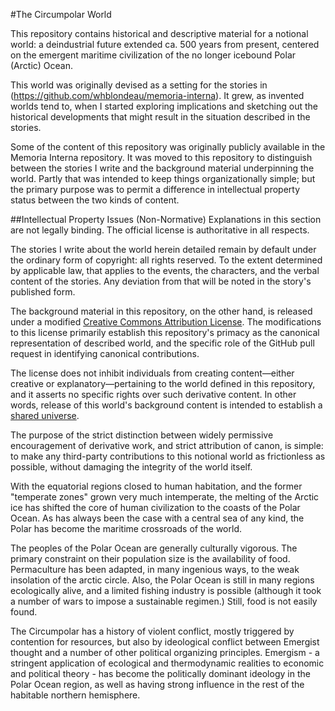 #The Circumpolar World

This repository contains historical and descriptive material for a notional world: a deindustrial future extended ca. 500 years from present, centered on the emergent maritime civilization of the no longer icebound Polar (Arctic) Ocean.

This world was originally devised as a setting for the stories in (https://github.com/whblondeau/memoria-interna). It grew, as invented worlds tend to, when I started exploring implications and sketching out the historical developments that might result in the situation described in the stories.

Some of the content of this repository was originally publicly available in the Memoria Interna repository. It was moved to this repository to distinguish between the stories I write and the background material underpinning the world. Partly that was intended to keep things organizationally simple; but the primary purpose was to permit a difference in intellectual property status between the two kinds of content.

##Intellectual Property Issues (Non-Normative)
Explanations in this section are not legally binding. The official license is authoritative in all respects.

The stories I write about the world herein detailed remain by default under the ordinary form of copyright: all rights reserved. To the extent determined by applicable law, that applies to the events, the characters, and the verbal content of the stories. Any deviation from that will be noted in the story's published form.

The background material in this repository, on the other hand, is released under a modified [Creative Commons Attribution License](http://en.wikipedia.org/wiki/Creative_Commons_license). The modifications to this license primarily establish this repository's primacy as the canonical representation of described world, and the specific role of the GitHub pull request in identifying canonical contributions.

The license does not inhibit individuals from creating content—either creative or explanatory—pertaining to the world defined in this repository, and it asserts no specific rights over such derivative content. In other words, release of this world's background content is intended to establish a [shared universe](http://en.wikipedia.org/wiki/Shared_universe).

The purpose of the strict distinction between widely permissive encouragement of derivative work, and strict attribution of canon, is simple: to make any third-party contributions to this notional world as frictionless as possible, without damaging the integrity of the world itself. 



With the equatorial regions closed to human habitation, and the former "temperate zones" grown very much intemperate, the melting of the Arctic ice has shifted the core of human civilization to the coasts of the Polar Ocean. As has always been the case with a central sea of any kind, the Polar has become the maritime crossroads of the world. 

The peoples of the Polar Ocean are generally culturally vigorous. The primary constraint on their population size is the availability of food. Permaculture has been adapted, in many ingenious ways, to the weak insolation of the arctic circle. Also, the Polar Ocean is still in many regions ecologically alive, and a limited fishing industry is possible (although it took a number of wars to impose a sustainable regimen.) Still, food is not easily found.

The Circumpolar has a history of violent conflict, mostly triggered by contention for resources, but also by ideological conflict between Emergist thought and a number of other political organizing principles. Emergism - a stringent application of ecological and thermodynamic realities to economic and political theory - has become the politically dominant ideology in the Polar Ocean region, as well as having strong influence in the rest of the habitable northern hemisphere. 

